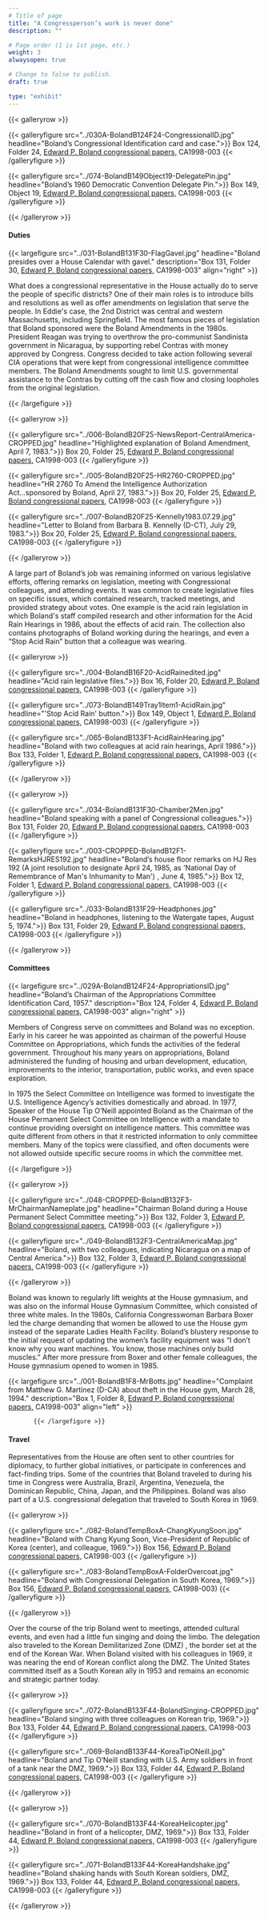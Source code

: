 ```yaml
---
# Title of page
title: "A Congressperson’s work is never done"
description: ""

# Page order (1 is 1st page, etc.)
weight: 3
alwaysopen: true

# Change to false to publish.
draft: true

type: "exhibit"
---
```



{{< galleryrow >}}


{{< galleryfigure src="../030A-BolandB124F24-CongressionalID.jpg"
           headline="Boland’s Congressional Identification card and case.">}} Box 124, Folder 24,  [Edward P. Boland congressional papers,](https://bc-primo.hosted.exlibrisgroup.com/permalink/f/l6ucgu/ALMA-BC21517689060001021) CA1998-003
{{< /galleryfigure >}}

{{< galleryfigure src="../074-BolandB149Object19-DelegatePin.jpg"
           headline="Boland’s 1960 Democratic Convention Delegate Pin.">}} Box 149, Object 19,  [Edward P. Boland congressional papers,](https://bc-primo.hosted.exlibrisgroup.com/permalink/f/l6ucgu/ALMA-BC21517689060001021) CA1998-003
{{< /galleryfigure >}}


{{< /galleryrow >}}


#### Duties

{{< largefigure src="../031-BolandB131F30-FlagGavel.jpg"
           headline="Boland presides over a House Calendar with gavel." 
           description="Box 131, Folder 30, [Edward P. Boland congressional papers,](https://bc-primo.hosted.exlibrisgroup.com/permalink/f/l6ucgu/ALMA-BC21517689060001021) CA1998-003" 
           align="right" >}}

What does a congressional representative in the House actually do to serve the people of specific districts? One of their main roles is to introduce bills and resolutions as well as offer amendments on legislation that serve the people. In Eddie's case, the 2nd District was central and western Massachusetts, including Springfield. The most famous pieces of legislation that Boland sponsored were the Boland Amendments in the 1980s. President Reagan was trying to overthrow the pro-communist Sandinista government in Nicaragua, by supporting rebel Contras with money approved by Congress. Congress decided to take action following several CIA operations that were kept from congressional intelligence committee members. The Boland Amendments sought to limit U.S. governmental assistance to the Contras by cutting off the cash flow and closing loopholes from the original legislation. 

{{< /largefigure >}}

{{< galleryrow >}}


{{< galleryfigure src="../006-BolandB20F25-NewsReport-CentralAmerica-CROPPED.jpg"
           headline="Highlighted explanation of Boland Amendment, April 7, 1983.">}} Box 20, Folder 25, [Edward P. Boland congressional papers,](https://bc-primo.hosted.exlibrisgroup.com/permalink/f/l6ucgu/ALMA-BC21517689060001021) CA1998-003
{{< /galleryfigure >}}

{{< galleryfigure src="../005-BolandB20F25-HR2760-CROPPED.jpg"
           headline="HR 2760 To Amend the Intelligence Authorization Act...sponsored by Boland, April 27, 1983.">}} Box 20, Folder 25, [Edward P. Boland congressional papers,](https://bc-primo.hosted.exlibrisgroup.com/permalink/f/l6ucgu/ALMA-BC21517689060001021) CA1998-003
{{< /galleryfigure >}}

{{< galleryfigure src="../007-BolandB20F25-Kennelly1983.07.29.jpg"
           headline="Letter to Boland from Barbara B. Kennelly (D-CT), July 29, 1983.">}} Box 20, Folder 25, [Edward P. Boland congressional papers,](https://bc-primo.hosted.exlibrisgroup.com/permalink/f/l6ucgu/ALMA-BC21517689060001021) CA1998-003
{{< /galleryfigure >}}


{{< /galleryrow >}}


A large part of Boland’s job was remaining informed on various legislative efforts, offering remarks on legislation, meeting with Congressional colleagues, and attending events. It was common to create legislative files on specific issues, which contained research, tracked meetings, and provided strategy about votes. One example is the acid rain legislation in which Boland's staff compiled research and other information for the Acid Rain Hearings in 1986, about the effects of acid rain. The collection also contains photographs of Boland working during the hearings, and even a “Stop Acid Rain” button that a colleague was wearing. 


{{< galleryrow >}}


{{< galleryfigure src="../004-BolandB16F20-AcidRainedited.jpg"
           headline="Acid rain legislative files.">}} Box 16, Folder 20, [Edward P. Boland congressional papers,](https://bc-primo.hosted.exlibrisgroup.com/permalink/f/l6ucgu/ALMA-BC21517689060001021) CA1998-003
{{< /galleryfigure >}}

{{< galleryfigure src="../073-BolandB149Tray1Item1-AcidRain.jpg"
           headline="'Stop Acid Rain' button.">}} Box 149, Object 1, [Edward P. Boland congressional papers,](https://bc-primo.hosted.exlibrisgroup.com/permalink/f/l6ucgu/ALMA-BC21517689060001021) CA1998-003)
{{< /galleryfigure >}}

{{< galleryfigure src="../065-BolandB133F1-AcidRainHearing.jpg"
           headline="Boland with two colleagues at acid rain hearings, April 1986.">}} Box 133, Folder 1, [Edward P. Boland congressional papers,](https://bc-primo.hosted.exlibrisgroup.com/permalink/f/l6ucgu/ALMA-BC21517689060001021) CA1998-003
{{< /galleryfigure >}}


{{< /galleryrow >}}

{{< galleryrow >}}


{{< galleryfigure src="../034-BolandB131F30-Chamber2Men.jpg"
           headline="Boland speaking with a panel of Congressional colleagues.">}} Box 131, Folder 20, [Edward P. Boland congressional papers,](https://bc-primo.hosted.exlibrisgroup.com/permalink/f/l6ucgu/ALMA-BC21517689060001021) CA1998-003
{{< /galleryfigure >}}

{{< galleryfigure src="../003-CROPPED-BolandB12F1-RemarksHJRES192.jpg"
           headline="Boland’s house floor remarks on HJ Res 192 (A joint resolution to designate April 24, 1985, as 'National Day of Remembrance of Man's Inhumanity to Man') , June 4, 1985.">}} Box 12, Folder 1, [Edward P. Boland congressional papers,](https://bc-primo.hosted.exlibrisgroup.com/permalink/f/l6ucgu/ALMA-BC21517689060001021) CA1998-003
{{< /galleryfigure >}}

{{< galleryfigure src="../033-BolandB131F29-Headphones.jpg"
           headline="Boland in headphones, listening to the Watergate tapes, August 5, 1974.">}} Box 131, Folder 29, [Edward P. Boland congressional papers,](https://bc-primo.hosted.exlibrisgroup.com/permalink/f/l6ucgu/ALMA-BC21517689060001021) CA1998-003
{{< /galleryfigure >}}


{{< /galleryrow >}}

#### Committees

{{< largefigure src="../029A-BolandB124F24-AppropriationsID.jpg"
           headline="Boland’s Chairman of the Appropriations Committee Identification Card, 1957." 
           description="Box 124, Folder 4, [Edward P. Boland congressional papers,](https://bc-primo.hosted.exlibrisgroup.com/permalink/f/l6ucgu/ALMA-BC21517689060001021) CA1998-003" 
           align="right" >}}

Members of Congress serve on committees and Boland was no exception. Early in his career he was appointed as chairman of the powerful House Committee on Appropriations, which funds the activities of the federal government. Throughout his many years on appropriations, Boland administered the funding of housing and urban development, education, improvements to the interior, transportation, public works, and even space exploration.

In 1975 the Select Committee on Intelligence was formed to investigate the U.S. Intelligence Agency’s activities domestically and abroad. In 1977, Speaker of the House Tip O’Neill appointed Boland as the Chairman of the House Permanent Select Committee on Intelligence with a mandate to continue providing oversight on intelligence matters. This committee was quite different from others in that it restricted information to only committee members. Many of the topics were classified, and often documents were not allowed outside specific secure rooms in which the committee met.   

{{< /largefigure >}}

{{< galleryrow >}}


{{< galleryfigure src="../048-CROPPED-BolandB132F3-MrChairmanNameplate.jpg"
           headline="Chairman Boland during a House Permanent Select Committee meeting.">}} Box 132, Folder 3, [Edward P. Boland congressional papers,](https://bc-primo.hosted.exlibrisgroup.com/permalink/f/l6ucgu/ALMA-BC21517689060001021) CA1998-003
{{< /galleryfigure >}}

{{< galleryfigure src="../049-BolandB132F3-CentralAmericaMap.jpg"
           headline="Boland, with two colleagues, indicating Nicaragua on a map of Central America.">}} Box 132, Folder 3, [Edward P. Boland congressional papers,](https://bc-primo.hosted.exlibrisgroup.com/permalink/f/l6ucgu/ALMA-BC21517689060001021) CA1998-003
{{< /galleryfigure >}}

{{< /galleryrow >}}

Boland was known to regularly lift weights at the House gymnasium, and was also on the informal House Gymnasium Committee, which consisted of three white males. In the 1980s, California Congresswoman Barbara Boxer led the charge demanding that women be allowed to use the House gym instead of the separate Ladies Health Facility. Boland’s blustery response to the initial request of updating the women’s facility equipment was “I don’t know why you want machines. You know, those machines only build muscles.” After more pressure from Boxer and other female colleagues, the House gymnasium opened to women in 1985. 

{{< largefigure src="../001-BolandB1F8-MrBotts.jpg"
           headline="Complaint from Matthew G. Martinez (D-CA) about theft in the House gym, March 28, 1994." 
           description="Box 1, Folder 8,  [Edward P. Boland congressional papers,](https://bc-primo.hosted.exlibrisgroup.com/permalink/f/l6ucgu/ALMA-BC21517689060001021) CA1998-003" 
           align="left" >}}
		   
		   {{< /largefigure >}}
		   
#### Travel
Representatives from the House are often sent to other countries for diplomacy, to further global initiatives, or participate in conferences and fact-finding trips. Some of the countries that Boland traveled to during his time in Congress were Australia, Brazil, Argentina, Venezuela, the Dominican Republic, China, Japan, and the Philippines. Boland was also part of a U.S. congressional delegation that traveled to South Korea in 1969.		   

{{< galleryrow >}}


{{< galleryfigure src="../082-BolandTempBoxA-ChangKyungSoon.jpg"
           headline="Boland with Chang Kyung Soon, Vice-President of Republic of Korea (center), and colleague, 1969.">}} Box 156, [Edward P. Boland congressional papers,](https://bc-primo.hosted.exlibrisgroup.com/permalink/f/l6ucgu/ALMA-BC21517689060001021) CA1998-003
{{< /galleryfigure >}}

{{< galleryfigure src="../083-BolandTempBoxA-FolderOvercoat.jpg"
           headline="Boland with Congressional Delegation in South Korea, 1969.">}} Box 156, [Edward P. Boland congressional papers,](https://bc-primo.hosted.exlibrisgroup.com/permalink/f/l6ucgu/ALMA-BC21517689060001021) CA1998-003)
{{< /galleryfigure >}}

{{< /galleryrow >}}

Over the course of the trip Boland went to meetings, attended cultural events, and even had a little fun singing and doing the limbo. The delegation also traveled to the Korean Demilitarized Zone (DMZ) , the border set at the end of the Korean War. When Boland visited with his colleagues in 1969, it was nearing the end of Korean conflict along the DMZ. The United States committed itself as a South Korean ally in 1953 and remains an economic and strategic partner today.

{{< galleryrow >}}


{{< galleryfigure src="../072-BolandB133F44-BolandSinging-CROPPED.jpg"
           headline="Boland singing with three colleagues on Korean trip, 1969.">}} Box 133, Folder 44, [Edward P. Boland congressional papers,](https://bc-primo.hosted.exlibrisgroup.com/permalink/f/l6ucgu/ALMA-BC21517689060001021) CA1998-003
{{< /galleryfigure >}}

{{< galleryfigure src="../069-BolandB133F44-KoreaTipONeill.jpg"
           headline="Boland and Tip O’Neill standing with U.S. Army soldiers in front of a tank near the DMZ, 1969.">}} Box 133, Folder 44, [Edward P. Boland congressional papers,](https://bc-primo.hosted.exlibrisgroup.com/permalink/f/l6ucgu/ALMA-BC21517689060001021) CA1998-003
{{< /galleryfigure >}}

{{< /galleryrow >}}

{{< galleryrow >}}


{{< galleryfigure src="../070-BolandB133F44-KoreaHelicopter.jpg"
           headline="Boland in front of a helicopter, DMZ, 1969.">}} Box 133, Folder 44, [Edward P. Boland congressional papers,](https://bc-primo.hosted.exlibrisgroup.com/permalink/f/l6ucgu/ALMA-BC21517689060001021) CA1998-003
{{< /galleryfigure >}}

{{< galleryfigure src="../071-BolandB133F44-KoreaHandshake.jpg"
           headline="Boland shaking hands with South Korean soldiers, DMZ, 1969.">}} Box 133, Folder 44, [Edward P. Boland congressional papers,](https://bc-primo.hosted.exlibrisgroup.com/permalink/f/l6ucgu/ALMA-BC21517689060001021) CA1998-003
{{< /galleryfigure >}}

{{< /galleryrow >}}
